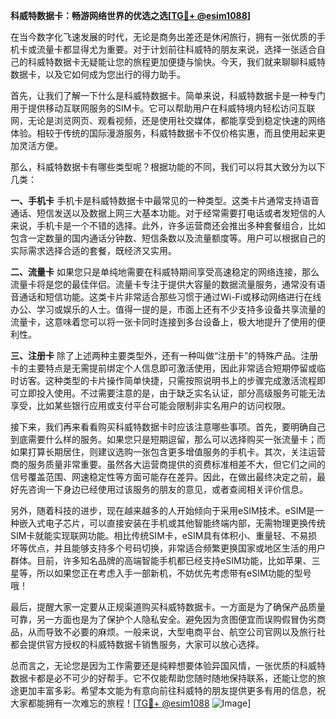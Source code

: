 **科威特数据卡：畅游网络世界的优选之选[[TG💪+ @esim1088](https://t.me/s/esim1088)]**

在当今数字化飞速发展的时代，无论是商务出差还是休闲旅行，拥有一张优质的手机卡或流量卡都显得尤为重要。对于计划前往科威特的朋友来说，选择一张适合自己的科威特数据卡无疑能让您的旅程更加便捷与愉快。今天，我们就来聊聊科威特数据卡，以及它如何成为您出行的得力助手。

首先，让我们了解一下什么是科威特数据卡。简单来说，科威特数据卡是一种专门用于提供移动互联网服务的SIM卡。它可以帮助用户在科威特境内轻松访问互联网，无论是浏览网页、观看视频，还是使用社交媒体，都能享受到稳定快速的网络体验。相较于传统的国际漫游服务，科威特数据卡不仅价格实惠，而且使用起来更加灵活方便。

那么，科威特数据卡有哪些类型呢？根据功能的不同，我们可以将其大致分为以下几类：

**一、手机卡**
手机卡是科威特数据卡中最常见的一种类型。这类卡片通常支持语音通话、短信发送以及数据上网三大基本功能。对于经常需要打电话或者发短信的人来说，手机卡是一个不错的选择。此外，许多运营商还会推出多种套餐组合，比如包含一定数量的国内通话分钟数、短信条数以及流量额度等。用户可以根据自己的实际需求选择合适的套餐，既经济又实用。

**二、流量卡**
如果您只是单纯地需要在科威特期间享受高速稳定的网络连接，那么流量卡将是您的最佳伴侣。流量卡专注于提供大容量的数据流量服务，通常没有语音通话和短信功能。这类卡片非常适合那些习惯于通过Wi-Fi或移动网络进行在线办公、学习或娱乐的人士。值得一提的是，市面上还有不少支持多设备共享流量的流量卡，这意味着您可以将一张卡同时连接到多台设备上，极大地提升了使用的便利性。

**三、注册卡**
除了上述两种主要类型外，还有一种叫做“注册卡”的特殊产品。注册卡的主要特点是无需提前绑定个人信息即可激活使用，因此非常适合短期停留或临时访客。这种类型的卡片操作简单快捷，只需按照说明书上的步骤完成激活流程即可立即投入使用。不过需要注意的是，由于缺乏实名认证，部分高级服务可能无法享受，比如某些银行应用或支付平台可能会限制非实名用户的访问权限。

接下来，我们再来看看购买科威特数据卡时应该注意哪些事项。首先，要明确自己到底需要什么样的服务。如果您只是短期逗留，那么可以选择购买一张流量卡；而如果打算长期居住，则建议选购一张包含更多增值服务的手机卡。其次，关注运营商的服务质量非常重要。虽然各大运营商提供的资费标准相差不大，但它们之间的信号覆盖范围、网速稳定性等方面可能存在差异。因此，在做出最终决定之前，最好先咨询一下身边已经使用过该服务的朋友的意见，或者查阅相关评价信息。

另外，随着科技的进步，现在越来越多的人开始倾向于采用eSIM技术。eSIM是一种嵌入式电子芯片，可以直接安装在手机或其他智能终端内部，无需物理更换传统SIM卡就能实现联网功能。相比传统SIM卡，eSIM具有体积小、重量轻、不易损坏等优点，并且能够支持多个号码切换，非常适合频繁更换国家或地区生活的用户群体。目前，许多知名品牌的高端智能手机都已经支持eSIM功能，比如苹果、三星等，所以如果您正在考虑入手一部新机，不妨优先考虑带有eSIM功能的型号哦！

最后，提醒大家一定要从正规渠道购买科威特数据卡。一方面是为了确保产品质量可靠，另一方面也是为了保护个人隐私安全。避免因为贪图便宜而误购假冒伪劣商品，从而导致不必要的麻烦。一般来说，大型电商平台、航空公司官网以及旅行社都会提供官方授权的科威特数据卡销售服务，大家可以放心选择。

总而言之，无论您是因为工作需要还是纯粹想要体验异国风情，一张优质的科威特数据卡都是必不可少的好帮手。它不仅能帮助您随时随地保持联系，还能让您的旅途更加丰富多彩。希望本文能为有意向前往科威特的朋友提供更多有用的信息，祝大家都能拥有一次难忘的旅程！[[TG💪+ @esim1088](https://t.me/s/esim1088) ![Image](https://i.postimg.cc/4NQfJmqS/Snipaste-2025-05-13-00-14-12.png)]